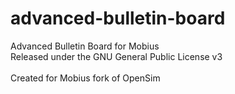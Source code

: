# advanced-bulletin-board
Advanced Bulletin Board for Mobius<br/>
Released under the GNU General Public License v3<br/>
<br/>
Created for Mobius fork of OpenSim<br/>
